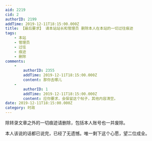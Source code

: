 ```yaml
---
aid: 2219
cid: 2
authorID: 2199
addTime: 2019-12-11T18:15:00.000Z
title: 【最后要求】 请本站站长和管理员 删除本人在本站的一切过往痕迹
tags:
    - 本站
    - 管理员
    - 过往
    - 痕迹
    - 删除
comments:
    -
        authorID: 2355
        addTime: 2019-12-11T18:15:00.000Z
        content: 那你去哪儿
    -
        authorID: 1
        addTime: 2019-12-11T18:15:00.000Z
        content: 应你要求，会保留这个帖子，其他内容清空。
date: 2019-12-11T18:15:00.000Z
category: 时政
---
```


除转录文章之外的一切痕迹请删除，包括本人账号也一并废除。

本人该说的话都已说完，已经了无遗憾。唯一剩下这个心愿，望二位成全。
